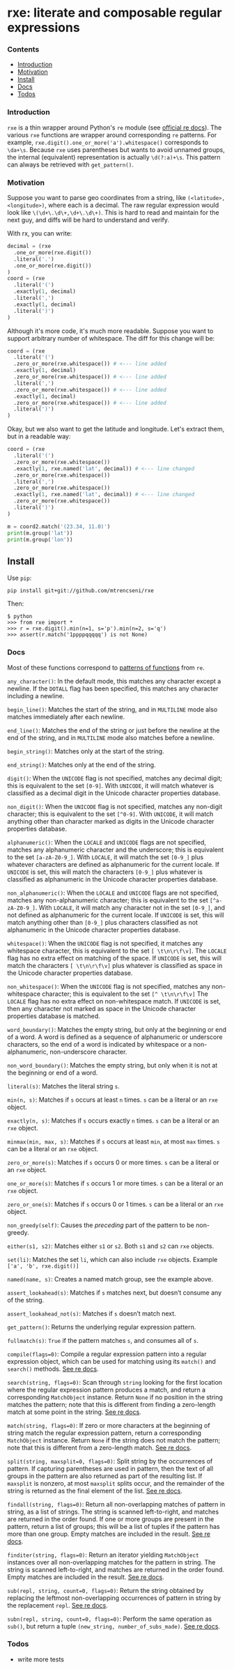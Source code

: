 # rxe: literate and composable regular expressions

### Contents

- [Introduction](#introduction)
- [Motivation](#motivation)
- [Install](#install)
- [Docs](#docs)
- [Todos](#todos)

### Introduction

`rxe` is a thin wrapper around Python's `re` module (see [official re docs](https://docs.python.org/2/library/re.html)). The various `rxe` functions are wrapper around corresponding `re` patterns. For example, `rxe.digit().one_or_more('a').whitespace()` corresponds to `\da+\s`. Because `rxe` uses parentheses but wants to avoid unnamed groups, the internal (equivalent) representation is actually `\d(?:a)+\s`. This pattern can always be retrieved with `get_pattern()`.

### Motivation

Suppose you want to parse geo coordinates from a string, like `(<latitude>,<longitude>)`, where each is a decimal. The raw regular expression would look like `\(\d+\.\d\+,\d+\.\d\+)`. This is hard to read and maintain for the next guy, and diffs will be hard to understand and verify.

With rx, you can write:

```python
decimal = (rxe
  .one_or_more(rxe.digit())
  .literal('.')
  .one_or_more(rxe.digit())
)
coord = (rxe
  .literal('(')
  .exactly(1, decimal)
  .literal(',')
  .exactly(1, decimal)
  .literal(')')
)
```

Although it's more code, it's much more readable. Suppose you want to support arbitrary number of whitespace. The diff for this change will be:

```python
coord = (rxe
  .literal('(')
  .zero_or_more(rxe.whitespace()) # <--- line added
  .exactly(1, decimal)
  .zero_or_more(rxe.whitespace()) # <--- line added
  .literal(',')
  .zero_or_more(rxe.whitespace()) # <--- line added
  .exactly(1, decimal)
  .zero_or_more(rxe.whitespace()) # <--- line added
  .literal(')')
)
```

Okay, but we also want to get the latitude and longitude. Let's extract them, but in a readable way:

```python
coord = (rxe
  .literal('(')
  .zero_or_more(rxe.whitespace())
  .exactly(1, rxe.named('lat', decimal)) # <--- line changed
  .zero_or_more(rxe.whitespace())
  .literal(',')
  .zero_or_more(rxe.whitespace())
  .exactly(1, rxe.named('lat', decimal)) # <--- line changed
  .zero_or_more(rxe.whitespace())
  .literal(')')
)

m = coord2.match('(23.34, 11.0)')
print(m.group('lat'))
print(m.group('lon'))
```

## Install

Use `pip`:

```pip install git+git://github.com/mtrencseni/rxe```

Then:

```
$ python
>>> from rxe import *
>>> r = rxe.digit().min(n=1, s='p').min(n=2, s='q')
>>> assert(r.match('1ppppqqqqq') is not None) 
```

### Docs

Most of these functions correspond to [patterns of functions](https://docs.python.org/2/library/re.html) from `re`.

`any_character()`: In the default mode, this matches any character except a newline. If the `DOTALL` flag has been specified, this matches any character including a newline.

`begin_line()`: Matches the start of the string, and in `MULTILINE` mode also matches immediately after each newline.

`end_line()`: Matches the end of the string or just before the newline at the end of the string, and in `MULTILINE` mode also matches before a newline.

`begin_string()`: Matches only at the start of the string.

`end_string()`: Matches only at the end of the string.

`digit()`: When the `UNICODE` flag is not specified, matches any decimal digit; this is equivalent to the set `[0-9]`. With `UNICODE`, it will match whatever is classified as a decimal digit in the Unicode character properties database.

`non_digit()`: When the `UNICODE` flag is not specified, matches any non-digit character; this is equivalent to the set `[^0-9]`. With `UNICODE`, it will match anything other than character marked as digits in the Unicode character properties database.

`alphanumeric()`: When the `LOCALE` and `UNICODE` flags are not specified, matches any alphanumeric character and the underscore; this is equivalent to the set `[a-zA-Z0-9_]`. With `LOCALE`, it will match the set `[0-9_]` plus whatever characters are defined as alphanumeric for the current locale. If `UNICODE` is set, this will match the characters `[0-9_]` plus whatever is classified as alphanumeric in the Unicode character properties database.

`non_alphanumeric()`: When the `LOCALE` and `UNICODE` flags are not specified, matches any non-alphanumeric character; this is equivalent to the set `[^a-zA-Z0-9_]`. With `LOCALE`, it will match any character not in the set `[0-9_]`, and not defined as alphanumeric for the current locale. If `UNICODE` is set, this will match anything other than `[0-9_]` plus characters classified as not alphanumeric in the Unicode character properties database.

`whitespace()`: When the `UNICODE` flag is not specified, it matches any whitespace character, this is equivalent to the set `[ \t\n\r\f\v]`. The `LOCALE` flag has no extra effect on matching of the space. If `UNICODE` is set, this will match the characters `[ \t\n\r\f\v]` plus whatever is classified as space in the Unicode character properties database.

`non_whitespace()`: When the `UNICODE` flag is not specified, matches any non-whitespace character; this is equivalent to the set `[^ \t\n\r\f\v]` The `LOCALE` flag has no extra effect on non-whitespace match. If `UNICODE` is set, then any character not marked as space in the Unicode character properties database is matched.

`word_boundary()`: Matches the empty string, but only at the beginning or end of a word. A word is defined as a sequence of alphanumeric or underscore characters, so the end of a word is indicated by whitespace or a non-alphanumeric, non-underscore character. 

`non_word_boundary()`: Matches the empty string, but only when it is not at the beginning or end of a word.

`literal(s)`: Matches the literal string `s`.

`min(n, s)`: Matches if `s` occurs at least `n` times. `s` can be a literal or an `rxe` object.

`exactly(n, s)`: Matches if `s` occurs exactly `n` times. `s` can be a literal or an `rxe` object.

`minmax(min, max, s)`: Matches if `s` occurs at least `min`, at most `max` times. `s` can be a literal or an `rxe` object.

`zero_or_more(s)`: Matches if `s` occurs 0 or more times. `s` can be a literal or an `rxe` object.

`one_or_more(s)`: Matches if `s` occurs 1 or more times. `s` can be a literal or an `rxe` object.

`zero_or_one(s)`: Matches if `s` occurs 0 or 1 times. `s` can be a literal or an `rxe` object.

`non_greedy(self)`: Causes the *preceding* part of the pattern to be non-greedy.

`either(s1, s2)`: Matches either `s1` or `s2`. Both `s1` and `s2` can `rxe` objects.

`set(li)`: Matches the set `li`, which can also include `rxe` objects. Example `['a', 'b', rxe.digit()]`

`named(name, s)`: Creates a named match group, see the example above.

`assert_lookahead(s)`: Matches if `s` matches next, but doesn’t consume any of the string.

`assert_lookahead_not(s)`: Matches if `s` doesn’t match next.

`get_pattern()`: Returns the underlying regular expression pattern.

`fullmatch(s)`: `True` if the pattern matches `s`, and consumes all of `s`.

`compile(flags=0)`: Compile a regular expression pattern into a regular expression object, which can be used for matching using its `match()` and `search()` methods. [See re docs](https://docs.python.org/2/library/re.html).

`search(string, flags=0)`: Scan through `string` looking for the first location where the regular expression pattern produces a match, and return a corresponding `MatchObject` instance. Return `None` if no position in the string matches the pattern; note that this is different from finding a zero-length match at some point in the string. [See re docs](https://docs.python.org/2/library/re.html).

`match(string, flags=0)`: If zero or more characters at the beginning of string match the regular expression pattern, return a corresponding `MatchObject` instance. Return `None` if the string does not match the pattern; note that this is different from a zero-length match. [See re docs](https://docs.python.org/2/library/re.html).

`split(string, maxsplit=0, flags=0)`: Split string by the occurrences of pattern. If capturing parentheses are used in pattern, then the text of all groups in the pattern are also returned as part of the resulting list. If `maxsplit` is nonzero, at most `maxsplit` splits occur, and the remainder of the string is returned as the final element of the list. [See re docs](https://docs.python.org/2/library/re.html).

`findall(string, flags=0)`: Return all non-overlapping matches of pattern in string, as a list of strings. The string is scanned left-to-right, and matches are returned in the order found. If one or more groups are present in the pattern, return a list of groups; this will be a list of tuples if the pattern has more than one group. Empty matches are included in the result. [See re docs](https://docs.python.org/2/library/re.html).

`finditer(string, flags=0)`: Return an iterator yielding `MatchObject` instances over all non-overlapping matches for the pattern in string. The string is scanned left-to-right, and matches are returned in the order found. Empty matches are included in the result. [See re docs](https://docs.python.org/2/library/re.html).

`sub(repl, string, count=0, flags=0)`: Return the string obtained by replacing the leftmost non-overlapping occurrences of pattern in string by the replacement `repl`. [See re docs](https://docs.python.org/2/library/re.html).

`subn(repl, string, count=0, flags=0)`: Perform the same operation as `sub()`, but return a tuple `(new_string, number_of_subs_made)`. [See re docs](https://docs.python.org/2/library/re.html).

### Todos

- write more tests
